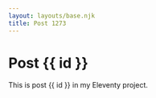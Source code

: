 ```yaml
---
layout: layouts/base.njk
title: Post 1273
---
```


# Post {{ id }}

This is post {{ id }} in my Eleventy project.
